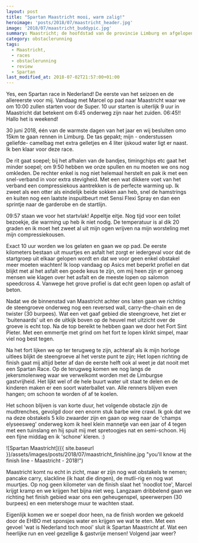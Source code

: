 ```yaml
---
layout: post
title: "Spartan Maastricht mooi, warm zalig!"
heroimage: 'posts/2018/07/maastricht_header.jpg'
image: '2018/07/maastricht_buddypic.jpg'
summary: Maastricht; de hoofdstad van de provincie Limburg en afgelopen weekend thuishaven van de Spartan Super!
category: obstaclerunning
tags:
  - Maastricht,
  - races
  - obstaclerunning
  - review
  - Spartan
last_modified_at: 2018-07-02T21:57:00+01:00
---
```


Yes, een Spartan race in Nederland! De eerste van het seizoen en de allereerste voor mij. Vandaag met Marcel op pad naar Maastricht waar we om 10:00 zullen starten voor de Super. 10 uur starten is uiterlijk 9 uur in Maastricht dat betekent om 6:45 onderweg zijn naar het zuiden. 06:45!! Hallo het is weekend!

30 juni 2018, één van de warmste dagen van het jaar en wij besluiten omo 15km te gaan rennen in Limburg. De tas gepakt; mijn - onderstussen geliefde- camelbag met extra gelletjes en 4 liter ijskoud water ligt er naast. Ik ben klaar voor deze race.

De rit gaat soepel; bij het afhalen van de bandjes, timingchips etc gaat het minder soepel; om 9:50 hebben we onze spullen en nu moeten we ons nog omkleden. De rechter enkel is nog niet helemaal herstelt en pak ik  met een snel-verband in voor extra stevigheid. Met een wat dikkere voet van het verband een compressiekous aantrekken is de perfecte warming up. Ik zweet als een otter als eindelijk beide sokken aan heb, snel de hamstrings en kuiten nog een laatste inspuitbeurt met Sensi Flexi Spray en dan een sprintje naar de garderobe en de startlijn.

09:57 staan we voor het startvlak! Appeltje eitje. Nog tijd voor een toilet bezoekje, die warming up heb ik niet nodig. De temperatuur is al dik 20 graden en ik moet het zweet al uit mijn ogen wrijven na mijn worsteling met mijn compressiekousen.

Exact 10 uur worden we los gelaten en gaan we op pad. De eerste kilometers bestaan uit muurtjes en asfalt het zorgt er iedergeval voor dat de startgroep uit elkaar gelopen wordt en dat we voor geen enkel obstakel meer moeten wachten! Ik loop vandaag op Asics met beperkt profiel en dat blijkt met al het asfalt een goede keus te zijn, om mij heen zijn er genoeg mensen wie klagen over het asfalt en de meeste lopen op salomon speedcross 4. Vanwege het grove profiel is dat echt geen lopen op asfalt of beton.

Nadat we de binnenstad van Maastricht achter ons laten gaan we richting de steengroeve onderweg nog een reversed wall, carry-the-chain en de twister (30 burpees). Wat een vet gaaf gebied die steengroeve, het ziet er 'buitenaards' uit en de uitkijk boven op de heuvel met uitzicht over de groeve is echt top. Na de top bereikt te hebben gaan we door het Fort Sint Pieter. Met een emmertje met grind om het fort te lopen klinkt simpel, maar viel nog best tegen. 

Na het fort lijken we op ter terugweg te zijn, achteraf als ik mijn horloge uitlees blijkt de steengroeve al het verste punt te zijn; Het lopen richting de finish gaat mij altijd beter af dan de eerste helft ook al weet je dat nooit met een Spartan Race. Op de terugweg komen we nog langs de jekersmolenweg waar we verwelkomt worden met de Limburgse gastvrijheid. Het lijkt wel of de hele buurt water uit staat te delen en de kinderen maken er een soort waterballet van. Alle renners blijven even hangen; om schoon te worden of af te koelen.

Het schoon blijven is van korte duur, het volgende obstacle zijn de mudtrenches, gevolgd door een enorm stuk barbe wire crawl. Ik gok dat we na deze obstakels 5 kilo zwaarder zijn en gaan op weg naar de 'champs elyseesweg' onderweg kom ik heel klein mannetje van een jaar of 4 tegen met een tuinslang en hij spuit mij met spretoogjes nat en semi-schoon. Hij een fijne middag en ik 'schone' kleren. :)

![Spartan Maastricht]({{ site.baseurl }}/assets/images/posts/2018/07/maastricht_finishline.jpg "you'll know at the finish line - Maastricht - 2018!")


Maastricht komt nu echt in zicht, maar er zijn nog wat obstakels te nemen; pancake carry, slackline (ik haat die dingen), de mutli-rig en nog wat muurtjes. Op nog geen kilometer van de finish slaat het 'noodlot toe', Marcel krijgt kramp en we krijgen het bijna niet weg. Langzaam dribbelend gaan we richting het finish gebied waar ons een geheugenspel, speerwerpen (30 burpees) en een metershoge muur te wachten staat.  

Eigenlijk komen we er soepel door heen, na de finish worden we gekoeld door de EHBO met sponsjes water en krijgen we wat te eten. Met een gevoel 'wat is Nederland toch mooi' sluit ik Spartan Maastricht af. Wat een heerlijke run en veel gezellige & gastvrije mensen! Volgend jaar weer?